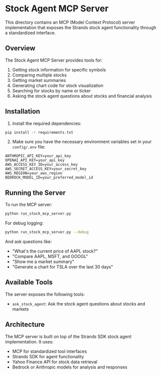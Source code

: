 # Stock Agent MCP Server

This directory contains an MCP (Model Context Protocol) server implementation that exposes the Strands stock agent functionality through a standardized interface.

## Overview

The Stock Agent MCP Server provides tools for:

1. Getting stock information for specific symbols
2. Comparing multiple stocks
3. Getting market summaries
4. Generating chart code for stock visualization
5. Searching for stocks by name or ticker
6. Asking the stock agent questions about stocks and financial analysis

## Installation

1. Install the required dependencies:

```bash
pip install -r requirements.txt
```

2. Make sure you have the necessary environment variables set in your `config/.env` file:

```
ANTHROPIC_API_KEY=your_api_key
OPENAI_API_KEY=your_api_key
AWS_ACCESS_KEY_ID=your_access_key
AWS_SECRET_ACCESS_KEY=your_secret_key
AWS_REGION=your_aws_region
BEDROCK_MODEL_ID=your_preferred_model_id
```

## Running the Server

To run the MCP server:

```bash
python run_stock_mcp_server.py
```

For debug logging:

```bash
python run_stock_mcp_server.py --debug
```

And ask questions like:
- "What's the current price of AAPL stock?"
- "Compare AAPL, MSFT, and GOOGL"
- "Show me a market summary"
- "Generate a chart for TSLA over the last 30 days"

## Available Tools

The server exposes the following tools:

- `ask_stock_agent`: Ask the stock agent questions about stocks and markets

## Architecture

The MCP server is built on top of the Strands SDK stock agent implementation. It uses:

- MCP for standardized tool interfaces
- Strands SDK for agent functionality
- Yahoo Finance API for stock data retrieval
- Bedrock or Anthropic models for analysis and responses


